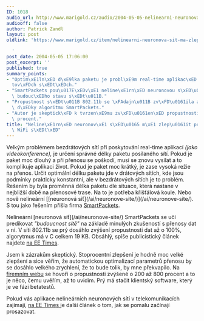 ```yaml
---
ID: 1018
audio_url: http://www.marigold.cz/audio/2004-05-05-nelinearni-neuronova-sit-ma-zlepsit-pruchodnost-wifi-siti.mp3
audiooff: false
author: Patrick Zandl
layout: post
oldlink: 'https://www.marigold.cz/item/nelinearni-neuronova-sit-ma-zlepsit-pruchodnost-wifi-siti

  '
post_date: 2004-05-05 17:06:00
post_excerpt: ''
published: true
summary_points:
- "Optim\xE1ln\xED d\xE9lka paketu je probl\xE9m real-time aplikac\xED v bezdr\xE1\
  tov\xFDch s\xEDt\xEDch."
- "SmartPackets pou\u017E\xEDv\xE1 neline\xE1rn\xED neuronovou s\xED\u0165 pro predikci\
  \ budouc\xEDho stavu s\xEDt\u011B."
- "Propustnost s\xEDt\u011B 802.11b se \xFAdajn\u011B zv\xFD\u0161ila a\u017E o 100%\
  \ d\xEDky algoritmu SmartPackets."
- "Autor je skeptick\xFD k tvrzen\xE9mu zv\xFD\u0161en\xED propustnosti o 200-800\
  \ procent."
title: "Neline\xE1rn\xED neuronov\xE1 s\xED\u0165 m\xE1 zlep\u0161it pr\u016Fchodnost\
  \ WiFi s\xEDt\xED"
---
```


<p>
Velkým problémem bezdrátových sítí při poskytování real-time aplikací <EM>(jako videokonference),</EM> je určení správné délky paketu posílaného sítí. Pokud je paket moc dlouhý a při přenosu se poškodí, musí se znovu vysílat a to komplikuje aplikaci život. Pokud je paket moc krátký, je zase vysoká režie na přenos. Určit optimální délku paketu jde v drátových sítích, kde jsou podmínky prakticky konstantní, ale v bezdrátových sítích je to problém. Řešením by byla proměnná délka paketu dle situace, která nastane v nejbližší době na přenosové trase. Na to je potřeba křišťálová koule. Nebo nově nelineární [[neuronová síť](/ai/neuronove-site/)](/ai/neuronove-site/). S tou jako řešením přišla firma <A href="http://www.smartpacketsinc.com/" target=_blank>SmartPackets</A>. </p>

<p>
Nelineární [neuronová síť](/ai/neuronove-site/) SmartPackets se učí predikovat <EM>"budoucnost sítě"</EM> na základě minulých zkušeností s přenosy dat v ní. V síti 802.11b se prý dosáhlo zvýšení propustnosti dat až o 100%, algorytmus má v C celkem 19 KB. Obsáhlý, spíše publicistický článek najdete <A href="http://www.eet.com/at/news/showArticle.jhtml?articleID=19501137" target=_blank>na EE Times</A>. </p>

<p>
Jsem k zázrakům skeptický. Stoprocentní zlepšení je hodně moc velké zlepšení a sice věřím, že automatickou optimalizací parametrů přenosu by se dosáhlo velkého zrychlení, že to bude tolik, by mne překvapilo. Na <A href="http://www.smartpacketsinc.com/802.11Solutions.htm" target=_blank>firemním webu</A> se hovoří o propustnosti zvýšené o 200 až 800 procent&#160;a to je něco, čemu uvěřím, až to uvidím. Prý má stačit klientský software, který je ve fázi betatestů. </p>

<p>
Pokud vás aplikace nelineárních neuronových sítí v telekomunikacích zajímají, <A href="http://www.eet.com/at/news/showArticle.jhtml;jsessionid=0RVJJ3LM4LCRMQSNDBOCKHQ?articleId=18902790&amp;kc=2513" target=_blank>na EE Times </A>je další článek o tom, jak se pomalu začínají prosazovat.</p>